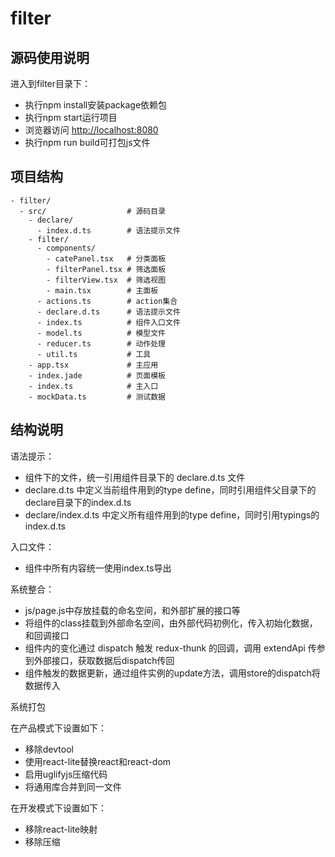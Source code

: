 # filter
## 源码使用说明
进入到filter目录下：
- 执行npm install安装package依赖包
- 执行npm start运行项目
- 浏览器访问 [http://localhost:8080](http://localhost:8080)
- 执行npm run build可打包js文件

## 项目结构
```
- filter/
  - src/                  # 源码目录
    - declare/
      - index.d.ts        # 语法提示文件
    - filter/
      - components/
        - catePanel.tsx   # 分类面板
        - filterPanel.tsx # 筛选面板
        - filterView.tsx  # 筛选视图
        - main.tsx        # 主面板
      - actions.ts        # action集合
      - declare.d.ts      # 语法提示文件
      - index.ts          # 组件入口文件
      - model.ts          # 模型文件
      - reducer.ts        # 动作处理
      - util.ts           # 工具
    - app.tsx             # 主应用
    - index.jade          # 页面模板
    - index.ts            # 主入口
    - mockData.ts         # 测试数据
```

## 结构说明
语法提示：
- 组件下的文件，统一引用组件目录下的 declare.d.ts 文件
- declare.d.ts 中定义当前组件用到的type define，同时引用组件父目录下的declare目录下的index.d.ts
- declare/index.d.ts 中定义所有组件用到的type define，同时引用typings的index.d.ts

入口文件：
- 组件中所有内容统一使用index.ts导出

系统整合：
- js/page.js中存放挂载的命名空间，和外部扩展的接口等
- 将组件的class挂载到外部命名空间，由外部代码初例化，传入初始化数据，和回调接口
- 组件内的变化通过 dispatch 触发 redux-thunk 的回调，调用 extendApi 传参到外部接口，获取数据后dispatch传回
- 组件触发的数据更新，通过组件实例的update方法，调用store的dispatch将数据传入

系统打包

在产品模式下设置如下：
- 移除devtool
- 使用react-lite替换react和react-dom
- 启用uglifyjs压缩代码
- 将通用库合并到同一文件

在开发模式下设置如下：
- 移除react-lite映射
- 移除压缩